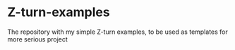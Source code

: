 # Z-turn-examples
The repository with my simple Z-turn examples, to be used as templates for more serious project
